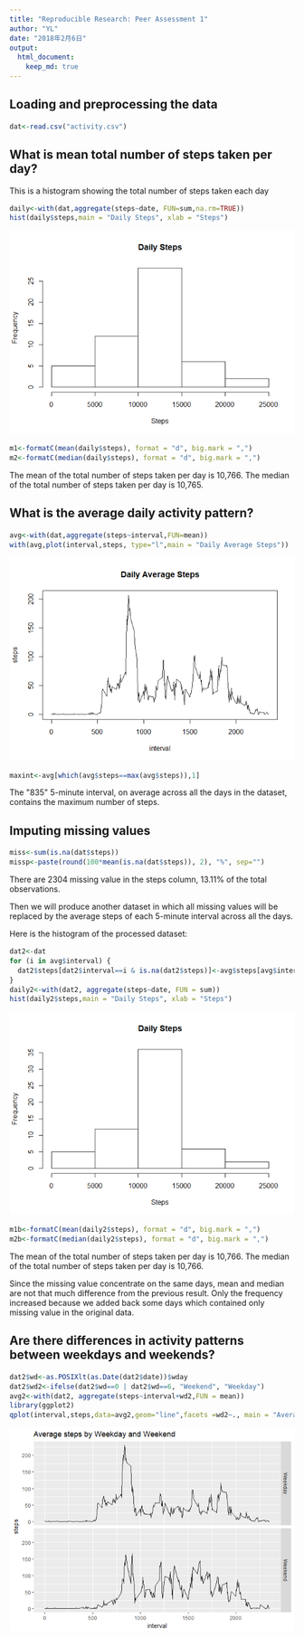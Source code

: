 ```yaml
---
title: "Reproducible Research: Peer Assessment 1"
author: "YL"
date: "2018年2月6日"
output: 
  html_document:
    keep_md: true
---
```




## Loading and preprocessing the data



```r
dat<-read.csv("activity.csv")
```

## What is mean total number of steps taken per day?

This is a histogram showing the total number of steps taken each day


```r
daily<-with(dat,aggregate(steps~date, FUN=sum,na.rm=TRUE))
hist(daily$steps,main = "Daily Steps", xlab = "Steps")
```

![](PA1_template_files/figure-html/Q2-1.png)<!-- -->

```r
m1<-formatC(mean(daily$steps), format = "d", big.mark = ",")
m2<-formatC(median(daily$steps), format = "d", big.mark = ",")
```

The mean of the total number of steps taken per day is 10,766.
The median of the total number of steps taken per day is 10,765.


## What is the average daily activity pattern?
 

```r
avg<-with(dat,aggregate(steps~interval,FUN=mean))
with(avg,plot(interval,steps, type="l",main = "Daily Average Steps"))
```

![](PA1_template_files/figure-html/Q3-1.png)<!-- -->

```r
maxint<-avg[which(avg$steps==max(avg$steps)),1]
```
 
The "835" 5-minute interval, on average across all the days in the dataset, contains the maximum number of steps.

## Imputing missing values


```r
miss<-sum(is.na(dat$steps))
missp<-paste(round(100*mean(is.na(dat$steps)), 2), "%", sep="")
```

There are 2304 missing value in the steps column, 13.11% of the total observations.

Then we will produce another dataset in which all missing values will be replaced by the average steps of each 5-minute interval across all the days. 

Here is the histogram of the processed dataset:

```r
dat2<-dat
for (i in avg$interval) {
  dat2$steps[dat2$interval==i & is.na(dat2$steps)]<-avg$steps[avg$interval==i]
}
daily2<-with(dat2, aggregate(steps~date, FUN = sum))
hist(daily2$steps,main = "Daily Steps", xlab = "Steps")
```

![](PA1_template_files/figure-html/unnamed-chunk-2-1.png)<!-- -->

```r
m1b<-formatC(mean(daily2$steps), format = "d", big.mark = ",")
m2b<-formatC(median(daily2$steps), format = "d", big.mark = ",")
```

The mean of the total number of steps taken per day is 10,766.
The median of the total number of steps taken per day is 10,766.

Since the missing value concentrate on the same days,  mean and median are not that much difference from the previous result. Only the frequency increased because we added back some days which contained only missing value in the original data.

## Are there differences in activity patterns between weekdays and weekends?


```r
dat2$wd<-as.POSIXlt(as.Date(dat2$date))$wday
dat2$wd2<-ifelse(dat2$wd==0 | dat2$wd==6, "Weekend", "Weekday")
avg2<-with(dat2, aggregate(steps~interval+wd2,FUN = mean))
library(ggplot2)
qplot(interval,steps,data=avg2,geom="line",facets =wd2~., main = "Average steps by Weekday and Weekend")
```

![](PA1_template_files/figure-html/unnamed-chunk-3-1.png)<!-- -->
           


